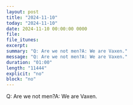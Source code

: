 ```yaml
---
layout: post
title: "2024-11-10"
today: "2024-11-10"
date: 2024-11-10 00:00:00 0000
file:
file_itunes:
excerpt:
summary: "Q: Are we not men?A: We are Vaxen."
message: "Q: Are we not men?A: We are Vaxen."
duration: "01:00"
length: "11444"
explicit: "no"
block: "no"
---
```

Q: Are we not men?A: We are Vaxen.

